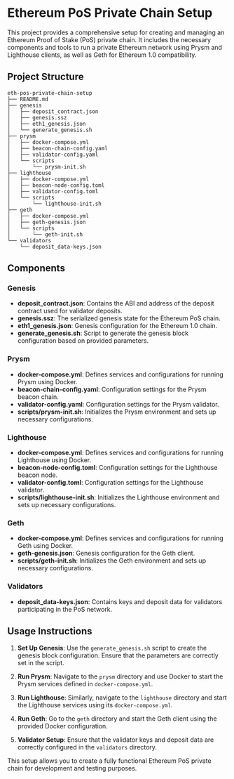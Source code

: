 # Ethereum PoS Private Chain Setup

This project provides a comprehensive setup for creating and managing an Ethereum Proof of Stake (PoS) private chain. It includes the necessary components and tools to run a private Ethereum network using Prysm and Lighthouse clients, as well as Geth for Ethereum 1.0 compatibility.

## Project Structure

```
eth-pos-private-chain-setup
├── README.md
├── genesis
│   ├── deposit_contract.json
│   ├── genesis.ssz
│   ├── eth1_genesis.json
│   └── generate_genesis.sh
├── prysm
│   ├── docker-compose.yml
│   ├── beacon-chain-config.yaml
│   ├── validator-config.yaml
│   └── scripts
│       └── prysm-init.sh
├── lighthouse
│   ├── docker-compose.yml
│   ├── beacon-node-config.toml
│   ├── validator-config.toml
│   └── scripts
│       └── lighthouse-init.sh
├── geth
│   ├── docker-compose.yml
│   ├── geth-genesis.json
│   └── scripts
│       └── geth-init.sh
└── validators
    └── deposit_data-keys.json
```

## Components

### Genesis
- **deposit_contract.json**: Contains the ABI and address of the deposit contract used for validator deposits.
- **genesis.ssz**: The serialized genesis state for the Ethereum PoS chain.
- **eth1_genesis.json**: Genesis configuration for the Ethereum 1.0 chain.
- **generate_genesis.sh**: Script to generate the genesis block configuration based on provided parameters.

### Prysm
- **docker-compose.yml**: Defines services and configurations for running Prysm using Docker.
- **beacon-chain-config.yaml**: Configuration settings for the Prysm beacon chain.
- **validator-config.yaml**: Configuration settings for the Prysm validator.
- **scripts/prysm-init.sh**: Initializes the Prysm environment and sets up necessary configurations.

### Lighthouse
- **docker-compose.yml**: Defines services and configurations for running Lighthouse using Docker.
- **beacon-node-config.toml**: Configuration settings for the Lighthouse beacon node.
- **validator-config.toml**: Configuration settings for the Lighthouse validator.
- **scripts/lighthouse-init.sh**: Initializes the Lighthouse environment and sets up necessary configurations.

### Geth
- **docker-compose.yml**: Defines services and configurations for running Geth using Docker.
- **geth-genesis.json**: Genesis configuration for the Geth client.
- **scripts/geth-init.sh**: Initializes the Geth environment and sets up necessary configurations.

### Validators
- **deposit_data-keys.json**: Contains keys and deposit data for validators participating in the PoS network.

## Usage Instructions

1. **Set Up Genesis**: Use the `generate_genesis.sh` script to create the genesis block configuration. Ensure that the parameters are correctly set in the script.

2. **Run Prysm**: Navigate to the `prysm` directory and use Docker to start the Prysm services defined in `docker-compose.yml`.

3. **Run Lighthouse**: Similarly, navigate to the `lighthouse` directory and start the Lighthouse services using its `docker-compose.yml`.

4. **Run Geth**: Go to the `geth` directory and start the Geth client using the provided Docker configuration.

5. **Validator Setup**: Ensure that the validator keys and deposit data are correctly configured in the `validators` directory.

This setup allows you to create a fully functional Ethereum PoS private chain for development and testing purposes.